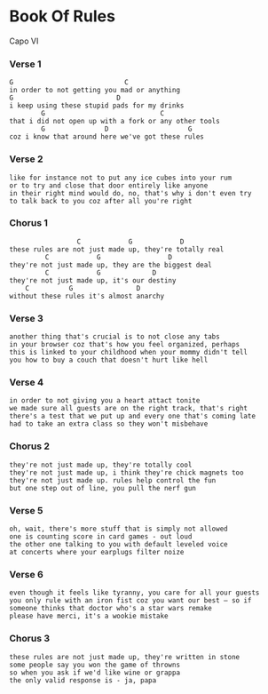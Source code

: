# Book Of Rules

Capo VI

### Verse 1

	G                            C
	in order to not getting you mad or anything
	G                          D
	i keep using these stupid pads for my drinks
	        G                             C
	that i did not open up with a fork or any other tools
	        G               D                    G
	coz i know that around here we've got these rules

### Verse 2

	like for instance not to put any ice cubes into your rum
	or to try and close that door entirely like anyone
	in their right mind would do, no, that's why i don't even try
	to talk back to you coz after all you're right

### Chorus 1

	                 C            G            D
	these rules are not just made up, they're totally real
	         C            G                 D
	they're not just made up, they are the biggest deal
	         C            G             D
	they're not just made up, it's our destiny
	    C          G                D
	without these rules it's almost anarchy

### Verse 3

	another thing that's crucial is to not close any tabs
	in your browser coz that's how you feel organized, perhaps
	this is linked to your childhood when your mommy didn't tell
	you how to buy a couch that doesn't hurt like hell

### Verse 4

	in order to not giving you a heart attact tonite
	we made sure all guests are on the right track, that's right
	there's a test that we put up and every one that's coming late
	had to take an extra class so they won't misbehave

### Chorus 2

	they're not just made up, they're totally cool
	they're not just made up, i think they're chick magnets too
	they're not just made up. rules help control the fun
	but one step out of line, you pull the nerf gun

### Verse 5

	oh, wait, there's more stuff that is simply not allowed
	one is counting score in card games - out loud
	the other one talking to you with default leveled voice
	at concerts where your earplugs filter noize

### Verse 6

	even though it feels like tyranny, you care for all your guests
	you only rule with an iron fist coz you want our best – so if
	someone thinks that doctor who's a star wars remake
	please have merci, it's a wookie mistake

### Chorus 3

	these rules are not just made up, they're written in stone
	some people say you won the game of throwns
	so when you ask if we'd like wine or grappa
	the only valid response is - ja, papa
